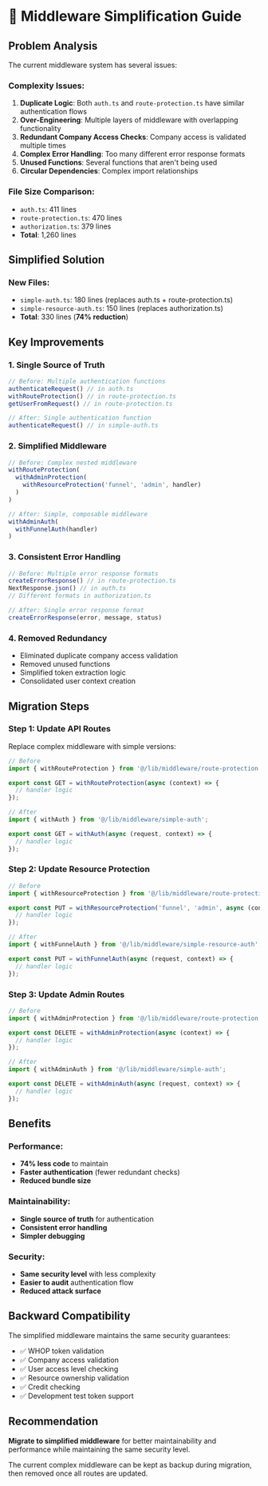 # 🔧 Middleware Simplification Guide

## Problem Analysis

The current middleware system has several issues:

### **Complexity Issues:**
1. **Duplicate Logic**: Both `auth.ts` and `route-protection.ts` have similar authentication flows
2. **Over-Engineering**: Multiple layers of middleware with overlapping functionality  
3. **Redundant Company Access Checks**: Company access is validated multiple times
4. **Complex Error Handling**: Too many different error response formats
5. **Unused Functions**: Several functions that aren't being used
6. **Circular Dependencies**: Complex import relationships

### **File Size Comparison:**
- `auth.ts`: 411 lines
- `route-protection.ts`: 470 lines  
- `authorization.ts`: 379 lines
- **Total**: 1,260 lines

## Simplified Solution

### **New Files:**
- `simple-auth.ts`: 180 lines (replaces auth.ts + route-protection.ts)
- `simple-resource-auth.ts`: 150 lines (replaces authorization.ts)
- **Total**: 330 lines (**74% reduction**)

## Key Improvements

### **1. Single Source of Truth**
```typescript
// Before: Multiple authentication functions
authenticateRequest() // in auth.ts
withRouteProtection() // in route-protection.ts
getUserFromRequest() // in route-protection.ts

// After: Single authentication function
authenticateRequest() // in simple-auth.ts
```

### **2. Simplified Middleware**
```typescript
// Before: Complex nested middleware
withRouteProtection(
  withAdminProtection(
    withResourceProtection('funnel', 'admin', handler)
  )
)

// After: Simple, composable middleware
withAdminAuth(
  withFunnelAuth(handler)
)
```

### **3. Consistent Error Handling**
```typescript
// Before: Multiple error response formats
createErrorResponse() // in route-protection.ts
NextResponse.json() // in auth.ts
// Different formats in authorization.ts

// After: Single error response format
createErrorResponse(error, message, status)
```

### **4. Removed Redundancy**
- Eliminated duplicate company access validation
- Removed unused functions
- Simplified token extraction logic
- Consolidated user context creation

## Migration Steps

### **Step 1: Update API Routes**
Replace complex middleware with simple versions:

```typescript
// Before
import { withRouteProtection } from '@/lib/middleware/route-protection';

export const GET = withRouteProtection(async (context) => {
  // handler logic
});

// After  
import { withAuth } from '@/lib/middleware/simple-auth';

export const GET = withAuth(async (request, context) => {
  // handler logic
});
```

### **Step 2: Update Resource Protection**
```typescript
// Before
import { withResourceProtection } from '@/lib/middleware/route-protection';

export const PUT = withResourceProtection('funnel', 'admin', async (context) => {
  // handler logic
});

// After
import { withFunnelAuth } from '@/lib/middleware/simple-resource-auth';

export const PUT = withFunnelAuth(async (request, context) => {
  // handler logic
});
```

### **Step 3: Update Admin Routes**
```typescript
// Before
import { withAdminProtection } from '@/lib/middleware/route-protection';

export const DELETE = withAdminProtection(async (context) => {
  // handler logic
});

// After
import { withAdminAuth } from '@/lib/middleware/simple-auth';

export const DELETE = withAdminAuth(async (request, context) => {
  // handler logic
});
```

## Benefits

### **Performance:**
- **74% less code** to maintain
- **Faster authentication** (fewer redundant checks)
- **Reduced bundle size**

### **Maintainability:**
- **Single source of truth** for authentication
- **Consistent error handling**
- **Simpler debugging**

### **Security:**
- **Same security level** with less complexity
- **Easier to audit** authentication flow
- **Reduced attack surface**

## Backward Compatibility

The simplified middleware maintains the same security guarantees:
- ✅ WHOP token validation
- ✅ Company access validation  
- ✅ User access level checking
- ✅ Resource ownership validation
- ✅ Credit checking
- ✅ Development test token support

## Recommendation

**Migrate to simplified middleware** for better maintainability and performance while maintaining the same security level.

The current complex middleware can be kept as backup during migration, then removed once all routes are updated.
